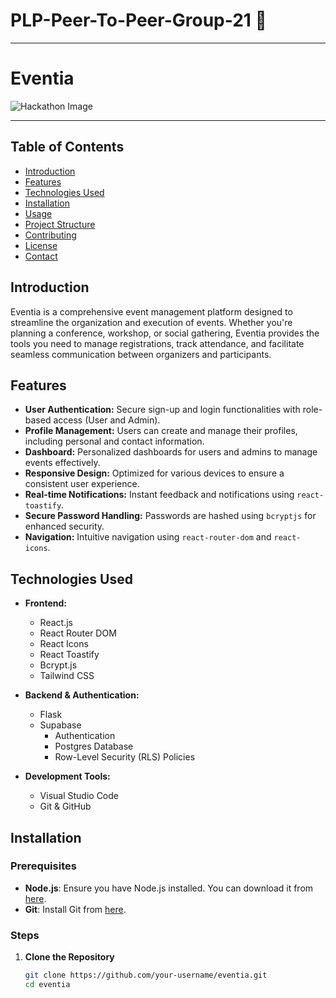 # PLP-Peer-To-Peer-Group-21 :rocket: <br>

--- 

# Eventia

![Hackathon Image](./assets/1Capture.PNG)

---
## Table of Contents

- [Introduction](#introduction)
- [Features](#features)
- [Technologies Used](#technologies-used)
- [Installation](#installation)
- [Usage](#usage)
- [Project Structure](#project-structure)
- [Contributing](#contributing)
- [License](#license)
- [Contact](#contact)

## Introduction

Eventia is a comprehensive event management platform designed to streamline the organization and execution of events. Whether you're planning a conference, workshop, or social gathering, Eventia provides the tools you need to manage registrations, track attendance, and facilitate seamless communication between organizers and participants.

## Features

- **User Authentication:** Secure sign-up and login functionalities with role-based access (User and Admin).
- **Profile Management:** Users can create and manage their profiles, including personal and contact information.
- **Dashboard:** Personalized dashboards for users and admins to manage events effectively.
- **Responsive Design:** Optimized for various devices to ensure a consistent user experience.
- **Real-time Notifications:** Instant feedback and notifications using `react-toastify`.
- **Secure Password Handling:** Passwords are hashed using `bcryptjs` for enhanced security.
- **Navigation:** Intuitive navigation using `react-router-dom` and `react-icons`.

## Technologies Used

- **Frontend:**
  - React.js
  - React Router DOM
  - React Icons
  - React Toastify
  - Bcrypt.js
  - Tailwind CSS

- **Backend & Authentication:**
  - Flask
  - Supabase
    - Authentication
    - Postgres Database
    - Row-Level Security (RLS) Policies

- **Development Tools:**
  - Visual Studio Code
  - Git & GitHub

## Installation

### Prerequisites

- **Node.js**: Ensure you have Node.js installed. You can download it from [here](https://nodejs.org/).
- **Git**: Install Git from [here](https://git-scm.com/).

### Steps

1. **Clone the Repository**

   ```bash
   git clone https://github.com/your-username/eventia.git
   cd eventia